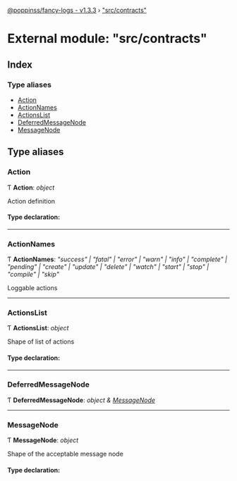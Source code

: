 [@poppinss/fancy-logs - v1.3.3](../README.md) › ["src/contracts"](_src_contracts_.md)

# External module: "src/contracts"

## Index

### Type aliases

* [Action](_src_contracts_.md#action)
* [ActionNames](_src_contracts_.md#actionnames)
* [ActionsList](_src_contracts_.md#actionslist)
* [DeferredMessageNode](_src_contracts_.md#deferredmessagenode)
* [MessageNode](_src_contracts_.md#messagenode)

## Type aliases

###  Action

Ƭ **Action**: *object*

Action definition

#### Type declaration:

___

###  ActionNames

Ƭ **ActionNames**: *"success" | "fatal" | "error" | "warn" | "info" | "complete" | "pending" | "create" | "update" | "delete" | "watch" | "start" | "stop" | "compile" | "skip"*

Loggable actions

___

###  ActionsList

Ƭ **ActionsList**: *object*

Shape of list of actions

#### Type declaration:

___

###  DeferredMessageNode

Ƭ **DeferredMessageNode**: *object & [MessageNode](_src_contracts_.md#messagenode)*

___

###  MessageNode

Ƭ **MessageNode**: *object*

Shape of the acceptable message node

#### Type declaration:
